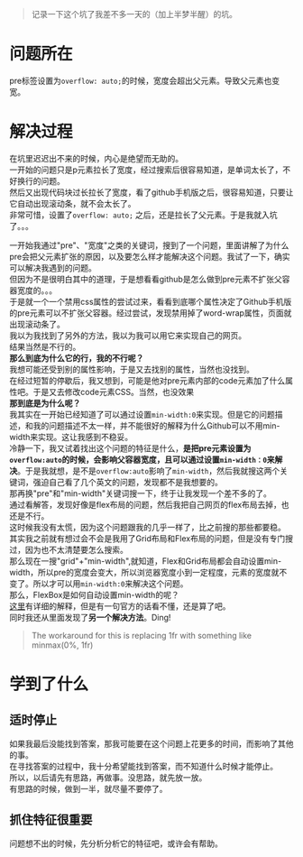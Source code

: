 <!---
记录一下这个坑了我差不多一天的（加上半梦半醒）的坑。
--->
> 记录一下这个坑了我差不多一天的（加上半梦半醒）的坑。  

# 问题所在  
pre标签设置为`overflow: auto;`的时候，宽度会超出父元素。导致父元素也变宽。  
# 解决过程  
在坑里迟迟出不来的时候，内心是绝望而无助的。   
一开始的问题只是p元素拉长了宽度，经过搜索后很容易知道，是单词太长了，不好换行的问题。  
然后又出现代码块过长拉长了宽度，看了github手机版之后，很容易知道，只要让它自动出现滚动条，就不会太长了。  
非常可惜，设置了`overflow: auto;` 之后，还是拉长了父元素。于是我就入坑了。。。  

一开始我通过"pre"、"宽度"之类的关键词，搜到了一个问题，里面讲解了为什么pre会把父元素扩张的原因，以及要怎么样才能解决这个问题。我试了一下，确实可以解决我遇到的问题。  
但因为不是很明白其中的道理，于是想看看github是怎么做到pre元素不扩张父容器宽度的。。。    
于是就一个一个禁用css属性的尝试过来，看看到底哪个属性决定了Github手机版的pre元素可以不扩张父容器。经过尝试，发现禁用掉了word-wrap属性，页面就出现滚动条了。  
我以为我找到了另外的方法，我以为我可以用它来实现自己的网页。  
结果当然是不行的。  
**那么到底为什么它的行，我的不行呢？**  
我想可能还受到别的属性影响，于是又去找别的属性，当然也没找到。  
在经过短暂的停歇后，我又想到，可能是他对pre元素内部的code元素加了什么属性吧。于是又去修改code元素CSS。当然，也没效果  
**那到底是为什么呢？**  
我其实在一开始已经知道了可以通过设置`min-width:0`来实现。但是它的问题描述，和我的问题描述不太一样，并不能很好的解释为什么Github可以不用min-width来实现。这让我感到不稳妥。  
冷静一下，我又试着找出这个问题的特征是什么，**是把pre元素设置为`overflow:auto`的时候，会影响父容器宽度，且可以通过设置`min-width：0`来解决**。于是我就想，是不是`overflow:auto`影响了`min-width`，然后我就搜这两个关键词，强迫自己看了几个英文的问题，发现都不是我想要的。  
那再换"pre"和"min-width"关键词搜一下，终于让我发现一个差不多的了。  
通过看解答，发现好像是flex布局的问题，然后我把自己网页的flex布局去掉，也还是不行。  
这时候我没有太慌，因为这个问题跟我的几乎一样了，比之前搜的那些都要稳。  
其实我之前就有想过会不会是我用了Grid布局和Flex布局的问题，但是没有专门搜过，因为也不太清楚要怎么搜索。  
那么现在一搜"grid"+"min-width",就知道，Flex和Grid布局都会自动设置min-width，所以pre的宽度会变大，所以浏览器宽度小到一定程度，元素的宽度就不变了。所以才可以用`min-width:0`来解决这个问题。  
那么，FlexBox是如何自动设置min-width的呢？  
[这里](https://github.com/w3c/csswg-drafts/issues/1589)有详细的解释，但是有一句官方的话看不懂，还是算了吧。  
同时我还从里面发现了**另一个解决方法**。Ding!  
> The workaround for this is replacing 1fr with something like minmax(0%, 1fr)

# 学到了什么  
## 适时停止  
如果我最后没能找到答案，那我可能要在这个问题上花更多的时间，而影响了其他的事。  
在寻找答案的过程中，我十分希望能找到答案，而不知道什么时候才能停止。  
所以，以后请先有思路，再做事。没思路，就先放一放。  
有思路的时候，做到一半，就尽量不要停了。
## 抓住特征很重要  
问题想不出的时候，先分析分析它的特征吧，或许会有帮助。

